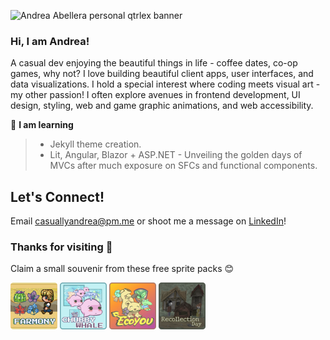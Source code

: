 ![Andrea Abellera personal qtrlex banner](https://github.com/andreaabellera/qtrlex/blob/main/public/casuallydev_banner.png)
### Hi, I am Andrea!
A casual dev enjoying the beautiful things in life - coffee dates, co-op games, why not? I love building beautiful client apps, user interfaces, and data visualizations. I hold a special interest where coding meets visual art - my other passion! I often explore avenues in frontend development, UI design, styling, web and game graphic animations, and web accessibility.

🌿 **I am learning**  
> - Jekyll theme creation.  
> - Lit, Angular, Blazor + ASP.NET - Unveiling the golden days of MVCs after much exposure on SFCs and functional components. 

## Let's Connect!
Email casuallyandrea@pm.me or shoot me a message on [LinkedIn](https://www.linkedin.com/in/aabellera/)!  

### Thanks for visiting 🤍
 
Claim a small souvenir from these free sprite packs 😊  

<a href="https://github.com/andreaabellera/CC-Assets-and-Sprite-Packs/tree/main/Farmony-Asset-Pack"><img src="https://github.com/andreaabellera/CC-Assets-and-Sprite-Packs/blob/main/%40icons/_farmony_.png" alt="Farmony Pack"></a> <a href="https://github.com/andreaabellera/CC-Assets-and-Sprite-Packs/tree/main/Chubby-Whale-Asset-Pack"><img src="https://github.com/andreaabellera/CC-Assets-and-Sprite-Packs/blob/main/%40icons/_chubby_.png" alt="Chubby Whale Pack"></a> <a href="https://github.com/andreaabellera/CC-Assets-and-Sprite-Packs/tree/main/Ecoyou-Avatars-Badges"><img src="https://github.com/andreaabellera/CC-Assets-and-Sprite-Packs/blob/main/%40icons/_ecoyou_.png" alt="Ecoyou Pack"></a> <a href="https://github.com/andreaabellera/CC-Assets-and-Sprite-Packs/tree/main/Recollection-Day-Asset-Pack"><img src="https://github.com/andreaabellera/CC-Assets-and-Sprite-Packs/blob/main/%40icons/_rd_.png" alt="Recollection Day Pack"></a>  
